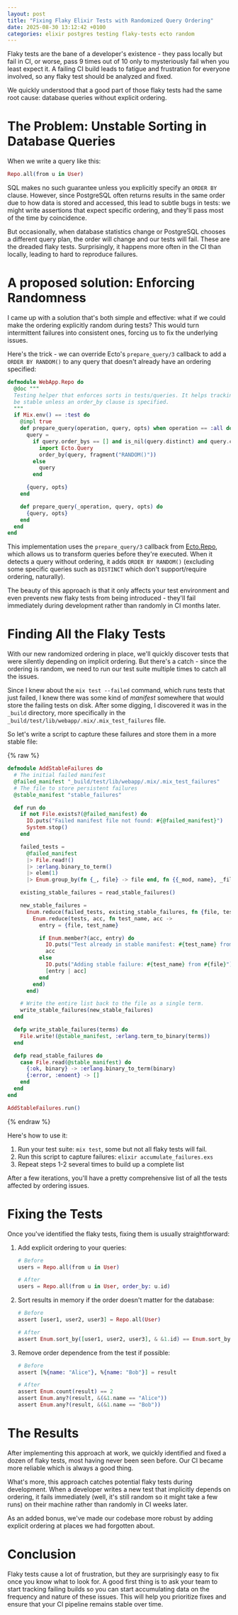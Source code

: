 ```yaml
---
layout: post
title: "Fixing Flaky Elixir Tests with Randomized Query Ordering"
date: 2025-08-30 13:12:42 +0100
categories: elixir postgres testing flaky-tests ecto random
---
```


Flaky tests are the bane of a developer's existence - they pass locally but fail in CI, or worse, pass 9 times out of 10 only to mysteriously fail when you least expect it. A failing CI build leads to fatigue and frustration for everyone involved, so any flaky test should be analyzed and fixed.

We quickly understood that a good part of those flaky tests had the same root cause: database queries without explicit ordering.

# The Problem: Unstable Sorting in Database Queries

When we write a query like this:

```elixir
Repo.all(from u in User)
```

SQL makes no such guarantee unless you explicitly specify an `ORDER BY` clause. However, since PostgreSQL often returns results in the same order due to how data is stored and accessed, this lead to subtle bugs in tests: we might write assertions that expect specific ordering, and they'll pass most of the time by coincidence.

But occasionally, when database statistics change or PostgreSQL chooses a different query plan, the order will change and our tests will fail. These are the dreaded flaky tests. Surprisingly, it happens more often in the CI than locally, leading to hard to reproduce failures.

# A proposed solution: Enforcing Randomness

I came up with a solution that's both simple and effective: what if we could make the ordering explicitly random during tests? This would turn intermittent failures into consistent ones, forcing us to fix the underlying issues.

Here's the trick - we can override Ecto's `prepare_query/3` callback to add a `ORDER BY RANDOM()` to any query that doesn't already have an ordering specified:

```elixir
defmodule WebApp.Repo do
  @doc """
  Testing helper that enforces sorts in tests/queries. It helps tracking flaky tests and will make them more obvious as the order won't
  be stable unless an order_by clause is specified.
  """
  if Mix.env() == :test do
    @impl true
    def prepare_query(operation, query, opts) when operation == :all do
      query =
        if query.order_bys == [] and is_nil(query.distinct) and query.combinations == [] do
          import Ecto.Query
          order_by(query, fragment("RANDOM()"))
        else
          query
        end

      {query, opts}
    end

    def prepare_query(_operation, query, opts) do
      {query, opts}
    end
  end
end
```

This implementation uses the `prepare_query/3` callback from [Ecto.Repo](https://hexdocs.pm/ecto/Ecto.Repo.html#c:prepare_query/3), which allows us to transform queries before they're executed. When it detects a query without ordering, it adds `ORDER BY RANDOM()` (excluding some specific queries such as `DISTINCT` which don't support/require ordering, naturally).

The beauty of this approach is that it only affects your test environment and even prevents new flaky tests from being introduced - they'll fail immediately during development rather than randomly in CI months later.

# Finding All the Flaky Tests

With our new randomized ordering in place, we'll quickly discover tests that were silently depending on implicit ordering. But there's a catch - since the ordering is random, we need to run our test suite multiple times to catch all the issues.

Since I knew about the `mix test --failed` command, which runs tests that just failed, I knew there was some kind of _manifest_ somewhere that would store the failing tests on disk. After some digging, I discovered it was in the `_build` directory, more specifically in the `_build/test/lib/webapp/.mix/.mix_test_failures` file.

So let's write a script to capture these failures and store them in a more stable file:

{% raw %}
```elixir
defmodule AddStableFailures do
  # The initial failed manifest
  @failed_manifest "_build/test/lib/webapp/.mix/.mix_test_failures"
  # The file to store persistent failures
  @stable_manifest "stable_failures"

  def run do
    if not File.exists?(@failed_manifest) do
      IO.puts("Failed manifest file not found: #{@failed_manifest}")
      System.stop()
    end

    failed_tests =
      @failed_manifest
      |> File.read!()
      |> :erlang.binary_to_term()
      |> elem(1)
      |> Enum.group_by(fn {_, file} -> file end, fn {{_mod, name}, _file} -> name end)

    existing_stable_failures = read_stable_failures()

    new_stable_failures =
      Enum.reduce(failed_tests, existing_stable_failures, fn {file, tests}, acc ->
        Enum.reduce(tests, acc, fn test_name, acc ->
          entry = {file, test_name}

          if Enum.member?(acc, entry) do
            IO.puts("Test already in stable manifest: #{test_name} from #{file}")
            acc
          else
            IO.puts("Adding stable failure: #{test_name} from #{file}")
            [entry | acc]
          end
        end)
      end)

    # Write the entire list back to the file as a single term.
    write_stable_failures(new_stable_failures)
  end

  defp write_stable_failures(terms) do
    File.write!(@stable_manifest, :erlang.term_to_binary(terms))
  end

  defp read_stable_failures do
    case File.read(@stable_manifest) do
      {:ok, binary} -> :erlang.binary_to_term(binary)
      {:error, :enoent} -> []
    end
  end
end

AddStableFailures.run()
```
{% endraw %}

Here's how to use it:

1. Run your test suite: `mix test`, some but not all flaky tests will fail.
2. Run this script to capture failures: `elixir accumulate_failures.exs`
3. Repeat steps 1-2 several times to build up a complete list

After a few iterations, you'll have a pretty comprehensive list of all the tests affected by ordering issues.

# Fixing the Tests

Once you've identified the flaky tests, fixing them is usually straightforward:

1. Add explicit ordering to your queries:
   ```elixir
   # Before
   users = Repo.all(from u in User)

   # After
   users = Repo.all(from u in User, order_by: u.id)
   ```

2. Sort results in memory if the order doesn't matter for the database:
   ```elixir
   # Before
   assert [user1, user2, user3] = Repo.all(User)

   # After
   assert Enum.sort_by([user1, user2, user3], & &1.id) == Enum.sort_by(Repo.all(User), & &1.id)
   ```

3. Remove order dependence from the test if possible:
   ```elixir
   # Before
   assert [%{name: "Alice"}, %{name: "Bob"}] = result

   # After
   assert Enum.count(result) == 2
   assert Enum.any?(result, &(&1.name == "Alice"))
   assert Enum.any?(result, &(&1.name == "Bob"))
   ```

# The Results

After implementing this approach at work, we quickly identified and fixed a dozen of flaky tests, most having never been seen before. Our CI became more reliable which is always a good thing.

What's more, this approach catches potential flaky tests during development. When a developer writes a new test that implicitly depends on ordering, it fails immediately (well, it's still random so it might take a few runs) on their machine rather than randomly in CI weeks later.

As an added bonus, we've made our codebase more robust by adding explicit ordering at places we had forgotten about.

# Conclusion

Flaky tests cause a lot of frustration, but they are surprisingly easy to fix once you know what to look for. A good first thing is to ask your team to start tracking failing builds so you can start accumulating data on the frequency and nature of these issues. This will help you prioritize fixes and ensure that your CI pipeline remains stable over time.
